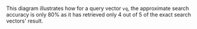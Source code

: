 # 

This diagram illustrates how for a query vector `vq`​, the approximate search accuracy is only 80% as it has retrieved only 4 out of 5 of the exact search vectors' result.

